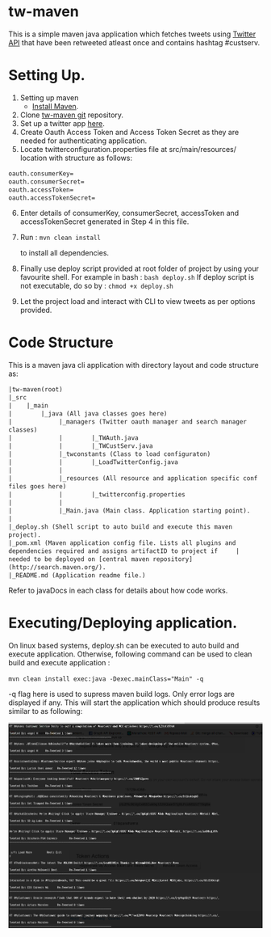 # tw-maven
This is a simple maven java application which fetches tweets using [Twitter API](https://dev.twitter.com/docs) that have been retweeted atleast once and contains hashtag #custserv. 

# Setting Up.

1. Setting up maven 
    * [Install Maven](http://maven.apache.org/install.html). 
2. Clone [tw-maven git](https://github.com/t6nand/tw-maven) repository.
3. Set up a twitter app [here](https://apps.twitter.com/).
4. Create Oauth Access Token and Access Token Secret as they are needed for authenticating application.
5. Locate twitterconfiguration.properties file at src/main/resources/ location with structure as follows: 

```
oauth.consumerKey=
oauth.consumerSecret=
oauth.accessToken=
oauth.accessTokenSecret=
```

6. Enter details of consumerKey, consumerSecret, accessToken and accessTokenSecret generated in Step 4 in this file. 
7. Run :
    `mvn clean install`
    
    to install all dependencies.
    
8. Finally use deploy script provided at root folder of project by using your favourite shell. 
    For example in bash : `bash deploy.sh`
    If deploy script is not executable, do so by : `chmod +x deploy.sh`
    
9. Let the project load and interact with CLI to view tweets as per options provided. 

# Code Structure 
This is a maven java cli application with directory layout and code structure as:

```
|tw-maven(root)
|_src
|    |_main
|        |_java (All java classes goes here)
|             |_managers (Twitter oauth manager and search manager classes)
|             |        |_TWAuth.java
|             |        |_TWCustServ.java     
|             |_twconstants (Class to load configuraton)
|             |        |_LoadTwitterConfig.java
|             |
|             |_resources (All resource and application specific conf files goes here)
|             |        |_twitterconfig.properties
|             |
|             |_Main.java (Main class. Application starting point).
|
|_deploy.sh (Shell script to auto build and execute this maven project).
|_pom.xml (Maven application config file. Lists all plugins and dependencies required and assigns artifactID to project if     |         needed to be deployed on [central maven repository](http://search.maven.org/).
|_README.md (Application readme file.)
```
             
Refer to javaDocs in each class for details about how code works. 

# Executing/Deploying application. 
On linux based systems, deploy.sh can be executed to auto build and execute application. Otherwise, following command can be used to clean build and execute application :

`mvn clean install exec:java -Dexec.mainClass="Main" -q`

-q flag here is used to supress maven build logs. Only error logs are displayed if any. This will start the application which should produce results similar to as following: 

![alt tag](https://raw.githubusercontent.com/t6nand/tw-maven/master/src/main/resources/screen_shot_result.png)
